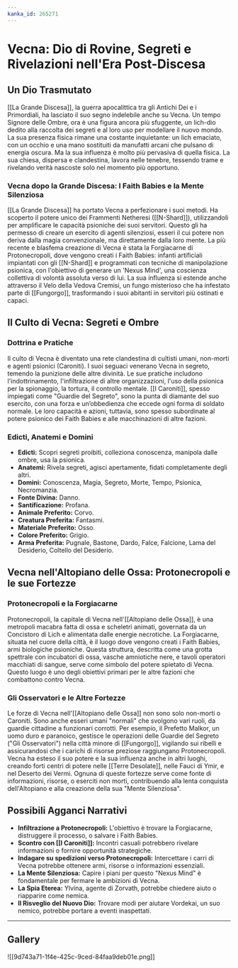 ```yaml
---
kanka_id: 265271
---
```


# Vecna: Dio di Rovine, Segreti e Rivelazioni nell'Era Post-Discesa

## Un Dio Trasmutato

[[La Grande Discesa]], la guerra apocalittica tra gli Antichi Dei e i Primordiali, ha lasciato il suo segno indelebile anche su Vecna. Un tempo Signore delle Ombre, ora è una figura ancora più sfuggente, un lich-dio dedito alla raccolta dei segreti e al loro uso per modellare il nuovo mondo. La sua presenza fisica rimane una costante inquietante: un lich emaciato, con un occhio e una mano sostituiti da manufatti arcani che pulsano di energia oscura. Ma la sua influenza è molto più pervasiva di quella fisica. La sua chiesa, dispersa e clandestina, lavora nelle tenebre, tessendo trame e rivelando verità nascoste solo nel momento più opportuno.

### Vecna dopo la Grande Discesa: I Faith Babies e la Mente Silenziosa

[[La Grande Discesa]] ha portato Vecna a perfezionare i suoi metodi. Ha scoperto il potere unico dei Frammenti Netheresi ([[N-Shard]]), utilizzandoli per amplificare le capacità psioniche dei suoi servitori. Questo gli ha permesso di creare un esercito di agenti silenziosi, esseri il cui potere non deriva dalla magia convenzionale, ma direttamente dalla loro mente. La più recente e blasfema creazione di Vecna è stata la Forgiacarne di Protonecropoli, dove vengono creati i Faith Babies: infanti artificiali impiantati con gli [[N-Shard]] e programmati con tecniche di manipolazione psionica, con l'obiettivo di generare un 'Nexus Mind', una coscienza collettiva di volontà assoluta verso di lui. La sua influenza si estende anche attraverso il Velo della Vedova Cremisi, un fungo misterioso che ha infestato parte di [[Fungorgo]], trasformando i suoi abitanti in servitori più ostinati e capaci.

## Il Culto di Vecna: Segreti e Ombre

### Dottrina e Pratiche

Il culto di Vecna è diventato una rete clandestina di cultisti umani, non-morti e agenti psionici (Caroniti). I suoi seguaci venerano Vecna in segreto, temendo la punizione delle altre divinità. Le sue pratiche includono l'indottrinamento, l'infiltrazione di altre organizzazioni, l'uso della psionica per la spionaggio, la tortura, il controllo mentale. [[I Caroniti]], spesso impiegati come "Guardie del Segreto", sono la punta di diamante del suo esercito, con una forza e un’obbedienza che eccede ogni forma di soldato normale. Le loro capacità e azioni, tuttavia, sono spesso subordinate al potere psionico dei Faith Babies e alle macchinazioni di altre fazioni.

### Edicti, Anatemi e Domini

* **Edicti:** Scopri segreti proibiti, colleziona conoscenza, manipola dalle ombre, usa la psionica.
* **Anatemi:** Rivela segreti, agisci apertamente, fidati completamente degli altri.
* **Domini:** Conoscenza, Magia, Segreto, Morte, Tempo, Psionica, Necromanzia.
* **Fonte Divina:** Danno.
* **Santificazione:** Profana.
* **Animale Preferito:** Corvo.
* **Creatura Preferita:** Fantasmi.
* **Materiale Preferito:** Osso.
* **Colore Preferito:** Grigio.
* **Arma Preferita:** Pugnale, Bastone, Dardo, Falce, Falcione, Lama del Desiderio, Coltello del Desiderio.

## Vecna nell'Altopiano delle Ossa: Protonecropoli e le sue Fortezze

### Protonecropoli e la Forgiacarne

Protonecropoli, la capitale di Vecna nell'[[Altopiano delle Ossa]], è una metropoli macabra fatta di ossa e scheletri animati, governata da un Concistoro di Lich e alimentata dalle energie necrotiche. La Forgiacarne, situata nel cuore della città, è il luogo dove vengono creati i Faith Babies, armi biologiche psioniche. Questa struttura, descritta come una grotta spettrale con incubatori di ossa, vasche amniotiche nere, e tavoli operatori macchiati di sangue, serve come simbolo del potere spietato di Vecna. Questo luogo è uno degli obiettivi primari per le altre fazioni che combattono contro Vecna.

### Gli Osservatori e le Altre Fortezze

Le forze di Vecna nell'[[Altopiano delle Ossa]] non sono solo non-morti o Caroniti. Sono anche esseri umani "normali" che svolgono vari ruoli, da guardie cittadine a funzionari corrotti. Per esempio, il Prefetto Malkor, un uomo duro e paranoico, gestisce le operazioni delle Guardie del Segreto ("Gli Osservatori") nella città minore di [[Fungorgo]], vigilando sui ribelli e assicurandosi che i carichi di risorse preziose raggiungano Protonecropoli. Vecna ha esteso il suo potere e la sua influenza anche in altri luoghi, creando forti centri di potere nelle [[Terre Desolate]], nelle Fauci di Ymir, e nel Deserto dei Vermi. Ognuna di queste fortezze serve come fonte di informazioni, risorse, o eserciti non morti, contribuendo alla lenta conquista dell'Altopiano e alla creazione della sua "Mente Silenziosa".

## Possibili Agganci Narrativi

* **Infiltrazione a Protonecropoli:** L'obiettivo è trovare la Forgiacarne, distruggere il processo, o salvare i Faith Babies.
* **Scontro con [[I Caroniti]]:** Incontri casuali potrebbero rivelare informazioni o fornire opportunità strategiche.
* **Indagare su spedizioni verso Protonecropoli:** Intercettare i carri di Vecna potrebbe ottenere armi, risorse o informazioni essenziali.
* **La Mente Silenziosa:** Capire i piani per questo "Nexus Mind" è fondamentale per fermare le ambizioni di Vecna.
* **La Spia Eterea:** Ylvina, agente di Zorvath, potrebbe chiedere aiuto o riapparire come nemica.
* **Il Risveglio del Nuovo Dio:** Trovare modi per aiutare Vordekai, un suo nemico, potrebbe portare a eventi inaspettati.

***
## Gallery
![[9d743a71-1f4e-425c-9ced-84faa9deb01e.png]]